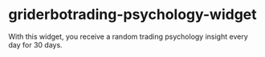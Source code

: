 # griderbotrading-psychology-widget
With this widget, you receive a random trading psychology insight every day for 30 days.
